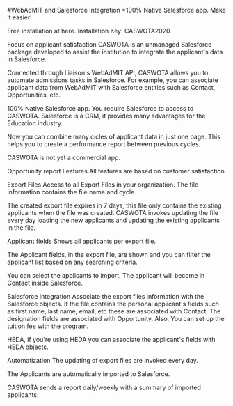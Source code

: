 #WebAdMIT and Salesforce Integration
*100% Native Salesforce app. Make it easier!

Free installation at here. Installation Key: CASWOTA2020


Focus on applicant satisfaction
CASWOTA is an unmanaged Salesforce package developed to assist the institution to integrate the applicant's data in Salesforce.

Connected through Liaison's WebAdMIT API, CASWOTA allows you to automate admissions tasks in Salesforce. For example, you can associate applicant data from WebAdMIT with Salesforce entities such as Contact, Opportunities, etc.

100% Native Salesforce app. You require Salesforce to access to CASWOTA. Salesforce is a CRM, it provides many advantages for the Education industry.

Now you can combine many cicles of applicant data in just one page. This helps you to create a performance report between previous cycles.

CASWOTA is not yet a commercial app.

Opportunity report
Features
All features are based on customer satisfaction

Export Files
Access to all Export Files in your organization. The file information contains the file name and cycle.

The created export file expires in 7 days, this file only contains the existing applicants when the file was created. CASWOTA invokes updating the file every day loading the new applicants and updating the existing applicants in the file.

Applicant fields
Shows all applicants per export file.

The Applicant fields, in the export file, are shown and you can filter the applicant list based on any searching criteria.

You can select the applicants to import. The applicant will become in Contact inside Salesforce.

Salesforce Integration
Associate the export files information with the Salesforce objects. If the file contains the personal applicant's fields such as first name, last name, email, etc these are associated with Contact. The designation fields are associated with Opportunity. Also, You can set up the tuition fee with the program.

HEDA, if you're using HEDA you can associate the applicant's fields with HEDA objects.

Automatization
The updating of export files are invoked every day.

The Applicants are automatically imported to Salesforce.

CASWOTA sends a report daily/weekly with a summary of imported applicants.

